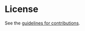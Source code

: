 # License

See the
[guidelines for contributions](https://github.com/ietf-wg-drip/draft-ietf-drip-rid/blob/main/CONTRIBUTING.md).
